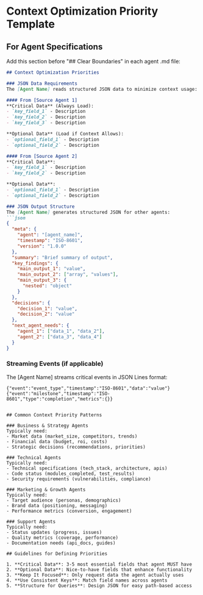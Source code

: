 # Context Optimization Priority Template

## For Agent Specifications

Add this section before "## Clear Boundaries" in each agent .md file:

```markdown
## Context Optimization Priorities

### JSON Data Requirements
The [Agent Name] reads structured JSON data to minimize context usage:

#### From [Source Agent 1]
**Critical Data** (Always Load):
- `key_field_1` - Description
- `key_field_2` - Description
- `key_field_3` - Description

**Optional Data** (Load if Context Allows):
- `optional_field_1` - Description
- `optional_field_2` - Description

#### From [Source Agent 2]
**Critical Data**:
- `key_field_1` - Description
- `key_field_2` - Description

**Optional Data**:
- `optional_field_1` - Description
- `optional_field_2` - Description

### JSON Output Structure
The [Agent Name] generates structured JSON for other agents:
```json
{
  "meta": {
    "agent": "[agent_name]",
    "timestamp": "ISO-8601",
    "version": "1.0.0"
  },
  "summary": "Brief summary of output",
  "key_findings": {
    "main_output_1": "value",
    "main_output_2": ["array", "values"],
    "main_output_3": {
      "nested": "object"
    }
  },
  "decisions": {
    "decision_1": "value",
    "decision_2": "value"
  },
  "next_agent_needs": {
    "agent_1": ["data_1", "data_2"],
    "agent_2": ["data_3", "data_4"]
  }
}
```

### Streaming Events (if applicable)
The [Agent Name] streams critical events in JSON Lines format:
```jsonl
{"event":"event_type","timestamp":"ISO-8601","data":"value"}
{"event":"milestone","timestamp":"ISO-8601","type":"completion","metrics":{}}
```
```

## Common Context Priority Patterns

### Business & Strategy Agents
Typically need:
- Market data (market_size, competitors, trends)
- Financial data (budget, roi, costs)
- Strategic decisions (recommendations, priorities)

### Technical Agents
Typically need:
- Technical specifications (tech_stack, architecture, apis)
- Code status (modules_completed, test_results)
- Security requirements (vulnerabilities, compliance)

### Marketing & Growth Agents
Typically need:
- Target audience (personas, demographics)
- Brand data (positioning, messaging)
- Performance metrics (conversion, engagement)

### Support Agents
Typically need:
- Status updates (progress, issues)
- Quality metrics (coverage, performance)
- Documentation needs (api_docs, guides)

## Guidelines for Defining Priorities

1. **Critical Data**: 3-5 most essential fields that agent MUST have
2. **Optional Data**: Nice-to-have fields that enhance functionality
3. **Keep It Focused**: Only request data the agent actually uses
4. **Use Consistent Keys**: Match field names across agents
5. **Structure for Queries**: Design JSON for easy path-based access